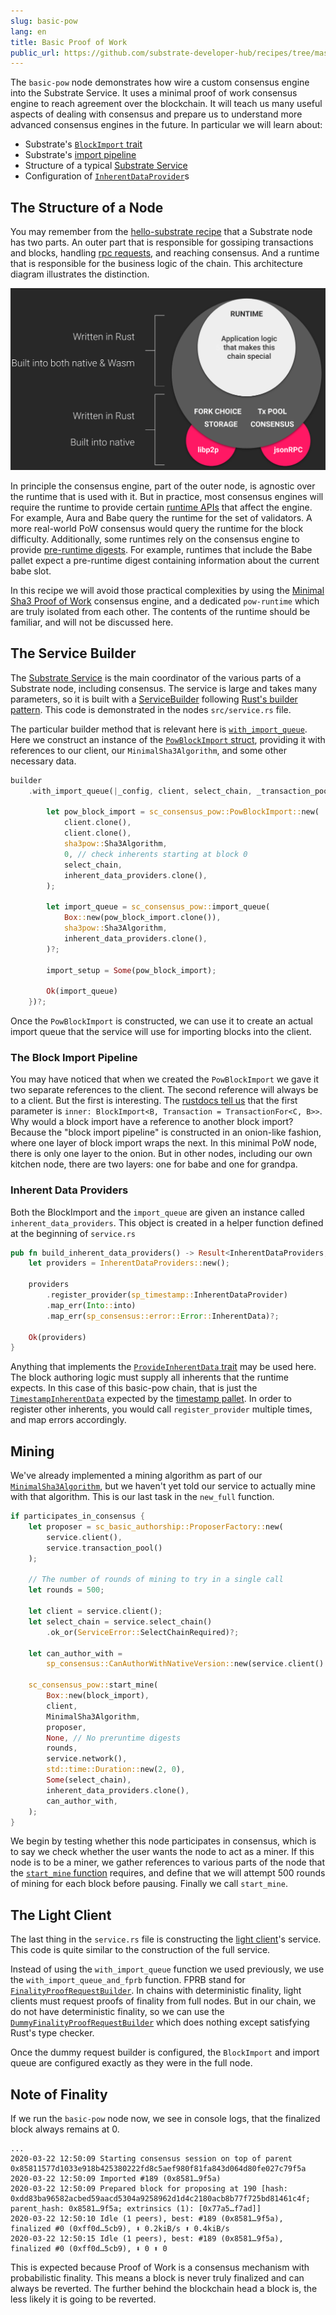 ```yaml
---
slug: basic-pow
lang: en
title: Basic Proof of Work
public_url: https://github.com/substrate-developer-hub/recipes/tree/master/nodes/basic-pow
---
```


The `basic-pow` node demonstrates how wire a custom consensus engine into the Substrate Service. It uses a minimal proof of work consensus engine to reach agreement over the blockchain. It will teach us many useful aspects of dealing with consensus and prepare us to understand more advanced consensus engines in the future. In particular we will learn about:

* Substrate's [`BlockImport` trait](https://substrate.dev/rustdocs/master/sp_consensus/block_import/trait.BlockImport.html)
* Substrate's [import pipeline](https://substrate.dev/rustdocs/master/sp_consensus/import_queue/index.html)
* Structure of a typical [Substrate Service](https://substrate.dev/rustdocs/master/sc_service/index.html)
* Configuration of [`InherentDataProvider`](https://substrate.dev/rustdocs/master/sp_authorship/struct.InherentDataProvider.html)s

## The Structure of a Node

You may remember from the [hello-substrate recipe](../2-appetizers/1-hello-substrate.md) that a Substrate node has two parts. An outer part that is responsible for gossiping transactions and blocks, handling [rpc requests](./custom-rpc.md), and reaching consensus. And a runtime that is responsible for the business logic of the chain. This architecture diagram illustrates the distinction.

![Substrate Architecture Diagram](../../assets/substrate-architecture.png)

In principle the consensus engine, part of the outer node, is agnostic over the runtime that is used with it. But in practice, most consensus engines will require the runtime to provide certain [runtime APIs](./runtime-api.md) that affect the engine. For example, Aura and Babe query the runtime for the set of validators. A more real-world PoW consensus would query the runtime for the block difficulty. Additionally, some runtimes rely on the consensus engine to provide [pre-runtime digests](https://substrate.dev/rustdocs/master/sp_runtime/generic/enum.DigestItem.html#variant.PreRuntime). For example, runtimes that include the Babe pallet expect a pre-runtime digest containing information about the current babe slot.

In this recipe we will avoid those practical complexities by using the [Minimal Sha3 Proof of Work](./sha3-pow-consensus.md) consensus engine, and a dedicated `pow-runtime` which are truly isolated from each other. The contents of the runtime should be familiar, and will not be discussed here.

## The Service Builder

The [Substrate Service](https://substrate.dev/rustdocs/master/sc_service/trait.AbstractService.html) is the main coordinator of the various parts of a Substrate node, including consensus. The service is large and takes many parameters, so it is built with a [ServiceBuilder](https://substrate.dev/rustdocs/master/sc_service/struct.ServiceBuilder.html) following [Rust's builder pattern](https://doc.rust-lang.org/1.0.0/style/ownership/builders.html). This code is demonstrated in the nodes `src/service.rs` file.

The particular builder method that is relevant here is [`with_import_queue`](https://substrate.dev/rustdocs/master/sc_service/struct.ServiceBuilder.html#method.with_import_queue). Here we construct an instance of the [`PowBlockImport` struct](https://substrate.dev/rustdocs/master/sc_consensus_pow/struct.PowBlockImport.html), providing it with references to our client, our `MinimalSha3Algorithm`, and some other necessary data.

```rust
builder
	.with_import_queue(|_config, client, select_chain, _transaction_pool| {

		let pow_block_import = sc_consensus_pow::PowBlockImport::new(
			client.clone(),
			client.clone(),
			sha3pow::Sha3Algorithm,
			0, // check inherents starting at block 0
			select_chain,
			inherent_data_providers.clone(),
		);

		let import_queue = sc_consensus_pow::import_queue(
			Box::new(pow_block_import.clone()),
			sha3pow::Sha3Algorithm,
			inherent_data_providers.clone(),
		)?;

		import_setup = Some(pow_block_import);

		Ok(import_queue)
	})?;
```

Once the `PowBlockImport` is constructed, we can use it to create an actual import queue that the service will use for importing blocks into the client.

### The Block Import Pipeline

You may have noticed that when we created the `PowBlockImport` we gave it two separate references to the client. The second reference will always be to a client. But the first is interesting. The [rustdocs tell us](https://substrate.dev/rustdocs/master/sc_consensus_pow/struct.PowBlockImport.html#method.new) that the first parameter is `inner: BlockImport<B, Transaction = TransactionFor<C, B>>`. Why would a block import have a reference to another block import? Because the "block import pipeline" is constructed in an onion-like fashion, where one layer of block import wraps the next. In this minimal PoW node, there is only one layer to the onion. But in other nodes, including our own kitchen node, there are two layers: one for babe and one for grandpa.

### Inherent Data Providers

Both the BlockImport and the `import_queue` are given an instance called `inherent_data_providers`. This object is created in a helper function defined at the beginning of `service.rs`

```rust
pub fn build_inherent_data_providers() -> Result<InherentDataProviders, ServiceError> {
	let providers = InherentDataProviders::new();

	providers
		.register_provider(sp_timestamp::InherentDataProvider)
		.map_err(Into::into)
		.map_err(sp_consensus::error::Error::InherentData)?;

	Ok(providers)
}
```

Anything that implements the [`ProvideInherentData` trait](https://substrate.dev/rustdocs/master/sp_inherents/trait.ProvideInherentData.html) may be used here. The block authoring logic must supply all inherents that the runtime expects. In this case of this basic-pow chain, that is just the [`TimestampInherentData`](https://substrate.dev/rustdocs/master/sp_timestamp/trait.TimestampInherentData.html) expected by the [timestamp pallet](https://substrate.dev/rustdocs/master/pallet_timestamp/index.html). In order to register other inherents, you would call `register_provider` multiple times, and map errors accordingly.

## Mining

We've already implemented a mining algorithm as part of our [`MinimalSha3Algorithm`](./sha3-pow-consensus.md), but we haven't yet told our service to actually mine with that algorithm. This is our last task in the `new_full` function.

```rust
if participates_in_consensus {
	let proposer = sc_basic_authorship::ProposerFactory::new(
		service.client(),
		service.transaction_pool()
	);

	// The number of rounds of mining to try in a single call
	let rounds = 500;

	let client = service.client();
	let select_chain = service.select_chain()
		.ok_or(ServiceError::SelectChainRequired)?;

	let can_author_with =
		sp_consensus::CanAuthorWithNativeVersion::new(service.client().executor().clone());

	sc_consensus_pow::start_mine(
		Box::new(block_import),
		client,
		MinimalSha3Algorithm,
		proposer,
		None, // No preruntime digests
		rounds,
		service.network(),
		std::time::Duration::new(2, 0),
		Some(select_chain),
		inherent_data_providers.clone(),
		can_author_with,
	);
}
```

We begin by testing whether this node participates in consensus, which is to say we check whether the user wants the node to act as a miner. If this node is to be a miner, we gather references to various parts of the node that the [`start_mine` function](https://substrate.dev/rustdocs/master/sc_consensus_pow/fn.start_mine.html) requires, and define that we will attempt 500 rounds of mining for each block before pausing. Finally we call `start_mine`.

## The Light Client

The last thing in the `service.rs` file is constructing the [light client](https://www.parity.io/what-is-a-light-client/)'s service. This code is quite similar to the construction of the full service.

Instead of using the `with_import_queue` function we used previously, we use the `with_import_queue_and_fprb` function. FPRB stand for [`FinalityProofRequestBuilder`](https://substrate.dev/rustdocs/master/sc_network/config/trait.FinalityProofRequestBuilder.html). In chains with deterministic finality, light clients must request proofs of finality from full nodes. But in our chain, we do not have deterministic finality, so we can use the [`DummyFinalityProofRequestBuilder`](https://substrate.dev/rustdocs/master/sc_network/config/struct.DummyFinalityProofRequestBuilder.html) which does nothing except satisfying Rust's type checker.

Once the dummy request builder is configured, the `BlockImport` and import queue are configured exactly as they were in the full node.

## Note of Finality

If we run the `basic-pow` node now, we see in console logs, that the finalized block always remains at 0.

```
...
2020-03-22 12:50:09 Starting consensus session on top of parent 0x85811577d1033e918b425380222fd8c5aef980f81fa843d064d80fe027c79f5a
2020-03-22 12:50:09 Imported #189 (0x8581…9f5a)
2020-03-22 12:50:09 Prepared block for proposing at 190 [hash: 0xdd83ba96582acbed59aacd5304a9258962d1d4c2180acb8b77f725bd81461c4f; parent_hash: 0x8581…9f5a; extrinsics (1): [0x77a5…f7ad]]
2020-03-22 12:50:10 Idle (1 peers), best: #189 (0x8581…9f5a), finalized #0 (0xff0d…5cb9), ⬇ 0.2kiB/s ⬆ 0.4kiB/s
2020-03-22 12:50:15 Idle (1 peers), best: #189 (0x8581…9f5a), finalized #0 (0xff0d…5cb9), ⬇ 0 ⬆ 0
```

This is expected because Proof of Work is a consensus mechanism with probabilistic finality. This means a block is never truly finalized and can always be reverted. The further behind the blockchain head a block is, the less likely it is going to be reverted.
